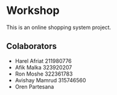 # Workshop
This is an online shopping system project.

## Colaborators
- Harel Afriat 211980776
- Afik Malka 323920207
- Ron Moshe 322361783
- Avishay Mamrud 315746560
- Oren Partesana 
